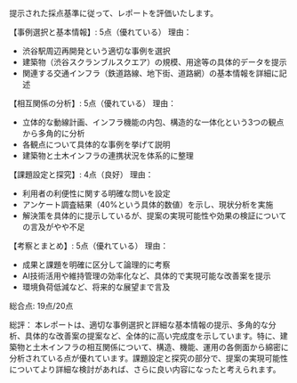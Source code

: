 提示された採点基準に従って、レポートを評価いたします。

【事例選択と基本情報】: 5点（優れている）
理由：
- 渋谷駅周辺再開発という適切な事例を選択
- 建築物（渋谷スクランブルスクエア）の規模、用途等の具体的データを提示
- 関連する交通インフラ（鉄道路線、地下街、道路網）の基本情報を詳細に記述

【相互関係の分析】: 5点（優れている）
理由：
- 立体的な動線計画、インフラ機能の内包、構造的な一体化という3つの観点から多角的に分析
- 各観点について具体的な事例を挙げて説明
- 建築物と土木インフラの連携状況を体系的に整理

【課題設定と探究】: 4点（良好）
理由：
- 利用者の利便性に関する明確な問いを設定
- アンケート調査結果（40%という具体的数値）を示し、現状分析を実施
- 解決策を具体的に提示しているが、提案の実現可能性や効果の検証についての言及がやや不足

【考察とまとめ】: 5点（優れている）
理由：
- 成果と課題を明確に区分して論理的に考察
- AI技術活用や維持管理の効率化など、具体的で実現可能な改善案を提示
- 環境負荷低減など、将来的な展望まで言及

総合点: 19点/20点

総評：
本レポートは、適切な事例選択と詳細な基本情報の提示、多角的な分析、具体的な改善案の提案など、全体的に高い完成度を示しています。特に、建築物と土木インフラの相互関係について、構造、機能、運用の各側面から綿密に分析されている点が優れています。課題設定と探究の部分で、提案の実現可能性についてより詳細な検討があれば、さらに良い内容になったと考えられます。